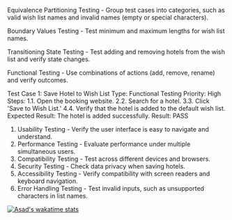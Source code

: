 Equivalence Partitioning Testing - Group test cases into categories, such as valid wish list names and invalid names (empty or special characters).

Boundary Values Testing - Test minimum and maximum lengths for wish list names.

Transitioning State Testing - Test adding and removing hotels from the wish list and verify state changes.

Functional Testing - Use combinations of actions (add, remove, rename) and verify outcomes.


Test Case 1: Save Hotel to Wish List
Type: Functional Testing
Priority: High
Steps:
1.1. Open the booking website.
2.2. Search for a hotel.
3.3. Click 'Save to Wish List.'
4.4. Verify that the hotel is added to the default wish list.
Expected Result: The hotel is added successfully.
Result: PASS



1. Usability Testing - Verify the user interface is easy to navigate and understand.
2. Performance Testing - Evaluate performance under multiple simultaneous users.
3. Compatibility Testing - Test across different devices and browsers.
4. Security Testing - Check data privacy when saving hotels.
5. Accessibility Testing - Verify compatibility with screen readers and keyboard navigation.
6. Error Handling Testing - Test invalid inputs, such as unsupported characters in list names.

[![Asad's wakatime stats](https://github-readme-stats.vercel.app/api/wakatime?username=Composera&layout=compact&langs_count=6)](https://github.com/emplov/github-readme-stats)
